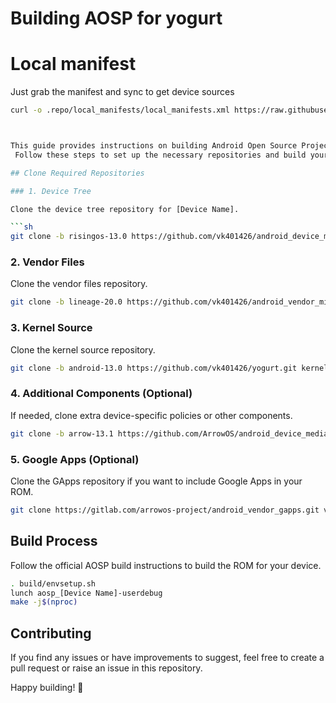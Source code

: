 # Building AOSP for yogurt
# Local manifest
Just grab the manifest and sync to get device sources

```bash
curl -o .repo/local_manifests/local_manifests.xml https://raw.githubusercontent.com/vk401426/local_manifest/risingos/thirteen.xml --create-dirs



This guide provides instructions on building Android Open Source Project rising for yogurt.
 Follow these steps to set up the necessary repositories and build your custom ROM.

## Clone Required Repositories

### 1. Device Tree

Clone the device tree repository for [Device Name].

```sh
git clone -b risingos-13.0 https://github.com/vk401426/android_device_micromax_yogurt.git device/micromax/yogurt
```

### 2. Vendor Files

Clone the vendor files repository.

```sh
git clone -b lineage-20.0 https://github.com/vk401426/android_vendor_micromax_yogurt.git vendor/micromax/yogurt
```

### 3. Kernel Source

Clone the kernel source repository.

```sh
git clone -b android-13.0 https://github.com/vk401426/yogurt.git kernel/micromax/yogurt
```

### 4. Additional Components (Optional)

If needed, clone extra device-specific policies or other components.

```sh
git clone -b arrow-13.1 https://github.com/ArrowOS/android_device_mediatek_sepolicy_vndr.git device/mediatek/sepolicy_vndr
```

### 5. Google Apps (Optional)

Clone the GApps repository if you want to include Google Apps in your ROM.

```sh
git clone https://gitlab.com/arrowos-project/android_vendor_gapps.git vendor/gapps
```

## Build Process

Follow the official AOSP build instructions to build the ROM for your device.

```sh
. build/envsetup.sh
lunch aosp_[Device Name]-userdebug
make -j$(nproc)
```


## Contributing

If you find any issues or have improvements to suggest, feel free to create a pull request or raise an issue in this repository.

Happy building! 🚀
